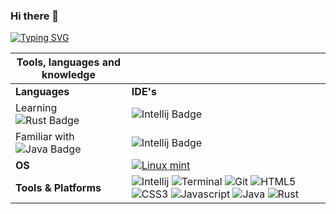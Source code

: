 ### Hi there 👋

[![Typing SVG](https://readme-typing-svg.herokuapp.com?color=FF9300&background=FF000000&center=true&vCenter=true&lines=Welcome+to+my+GitHub+profile)](https://git.io/typing-svg)


<!--
**Cln89/Cln89** is a ✨ _special_ ✨ repository because its `README.md` (this file) appears on your GitHub profile.

Here are some ideas to get you started:

- 🔭 I’m currently working on ...
- 🌱 I’m currently learning ...
- 👯 I’m looking to collaborate on ...
- 🤔 I’m looking for help with ...
- 💬 Ask me about ...
- 📫 How to reach me: ...
- 😄 Pronouns: ...
- ⚡ Fun fact: ...
-->

Tools, languages and knowledge | ㅤ
--- | --- 
**Languages**  | **IDE's** | 
Learning ![Rust Badge](https://img.shields.io/badge/Language-Rust-orange?style=for-the-badge&logo=rust) | ![Intellij Badge](https://img.shields.io/badge/IDE-IntelliJ-gray?style=for-the-badge&logo=intellijidea) 
Familiar with ![Java Badge](https://img.shields.io/badge/Language-Java-red?style=for-the-badge&logo=java) | ![Intellij Badge](https://img.shields.io/badge/IDE-IntelliJ-gray?style=for-the-badge&logo=intellijidea) 
**OS**  | <a target="_blank" rel="noopener noreferrer" href="https://www.linuxmint.com"><img src="https://external-content.duckduckgo.com/iu/?u=http%3A%2F%2Ficons.iconarchive.com%2Ficons%2Fpapirus-team%2Fpapirus-apps%2F128%2Fdistributor-logo-linux-mint-icon.png&f=1&nofb=1" alt="Linux mint" data-canonical-src="https://img.shields.io/badge/-Linux_Mint-black?style=flat-square&amp;logo=linuxmint" style="max-width: 100%;"></a> 
**Tools & Platforms**  | ![Intellij](https://img.shields.io/badge/IntelliJ-3e3e3e?style=for-the-badge&logo=intellijidea) ![Terminal](https://img.shields.io/badge/Terminal-000000?style=for-the-badge&logo=GNOMETerminal&logoColor=white) ![Git](https://img.shields.io/badge/Git-E44F26?style=for-the-badge&logo=Git&logoColor=white) ![HTML5](https://img.shields.io/badge/HTML5-E34F26?style=for-the-badge&logo=html5&logoColor=white) ![CSS3](https://img.shields.io/badge/CSS3-1572B6?style=for-the-badge&logo=css3&logoColor=white) ![Javascript](https://img.shields.io/badge/Javascript-3a3a3a?style=for-the-badge&logo=javascript) ![Java](https://img.shields.io/badge/Java-red?style=for-the-badge&logo=java) ![Rust](https://img.shields.io/badge/Rust-orange?style=for-the-badge&logo=rust) 

